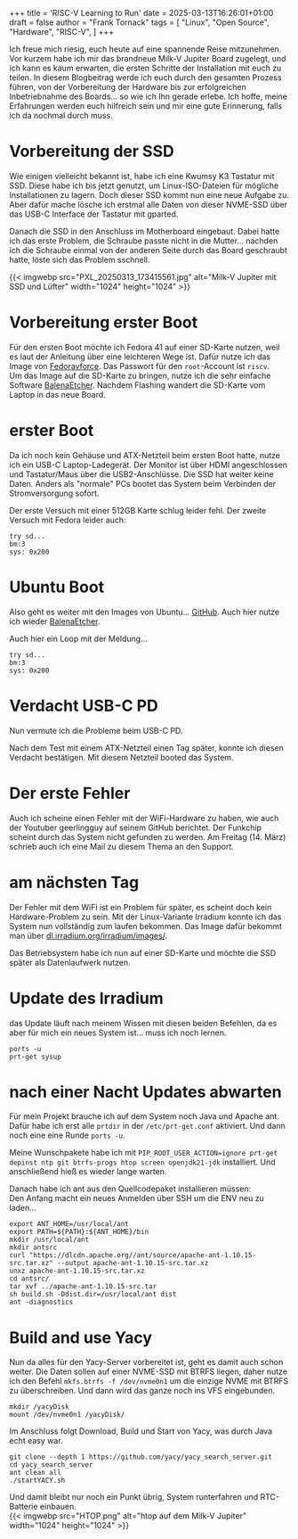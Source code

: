 +++
title = 'RISC-V Learning to Run'
date = 2025-03-13T16:26:01+01:00
draft = false
author = "Frank Tornack"
tags = [
    "Linux",
    "Open Source",
    "Hardware",
    "RISC-V",
    ]
+++

Ich freue mich riesig, euch heute auf eine spannende Reise mitzunehmen. Vor kurzem habe ich mir das brandneue Milk-V Jupiter Board zugelegt, und ich kann es kaum erwarten, die ersten Schritte der Installation mit euch zu teilen. In diesem Blogbeitrag werde ich euch durch den gesamten Prozess führen, von der Vorbereitung der Hardware bis zur erfolgreichen Inbetriebnahme des Boards... so wie ich Ihn gerade erlebe. Ich hoffe, meine Erfahrungen werden euch hilfreich sein und mir eine gute Erinnerung, falls ich da nochmal durch muss.

# Vorbereitung der SSD

Wie einigen vielleicht bekannt ist, habe ich eine Kwumsy K3 Tastatur mit SSD. Diese habe ich bis jetzt genutzt, um Linux-ISO-Dateien für mögliche Installationen zu lagern. Doch dieser SSD kommt nun eine neue Aufgabe zu. Aber dafür mache lösche ich erstmal alle Daten von dieser NVME-SSD über das USB-C Interface der Tastatur mit gparted.

Danach die SSD in den Anschluss im Motherboard eingebaut. Dabei hatte ich das erste Problem, die Schraube passte nicht in die Mutter... nachden ich die Schraube einmal von der anderen Seite durch das Board geschraubt hatte, löste sich das Problem sschnell.

{{< imgwebp src="PXL_20250313_173415561.jpg" alt="Milk-V Jupiter mit SSD und Lüfter" width="1024" height="1024" >}}

# Vorbereitung erster Boot

Für den ersten Boot möchte ich Fedora 41 auf einer SD-Karte nutzen, weil es laut der Anleitung über eine leichteren Wege ist. Dafür nutze ich das Image von [Fedoravforce](https://images.fedoravforce.org/Jupiter). Das Passwort für den `root`-Account ist `riscv`.  
Um das Image auf die SD-Karte zu bringen, nutze ich die sehr einfache Software [BalenaEtcher](https://github.com/balena-io/etcher). Nachdem Flashing wandert die SD-Karte vom Laptop in das neue Board.

# erster Boot

Da ich noch kein Gehäuse und ATX-Netzteil beim ersten Boot hatte, nutze ich ein USB-C Laptop-Ladegerät. Der Monitor ist über HDMI angeschlossen und Tastatur/Maus über die USB2-Anschlüsse. Die SSD hat weiter keine Daten. Anders als "normale" PCs bootet das System beim Verbinden der Stromversorgung sofort. 

Der erste Versuch mit einer 512GB Karte schlug leider fehl. Der zweite Versuch mit Fedora leider auch:
```
try sd...
bm:3
sys: 0x200
```

# Ubuntu Boot

Also geht es weiter mit den Images von Ubuntu... [GitHub](https://github.com/milkv-jupiter/jupiter-ubuntu-build/issues). Auch hier nutze ich wieder [BalenaEtcher](https://github.com/balena-io/etcher).

Auch hier ein Loop mit der Meldung...
```
try sd...
bm:3
sys: 0x200
```

# Verdacht USB-C PD

Nun vermute ich die Probleme beim USB-C PD.

Nach dem Test mit einem ATX-Netzteil einen Tag später, konnte ich diesen Verdacht bestätigen. Mit diesem Netzteil booted das System.

# Der erste Fehler

Auch ich scheine einen Fehler mit der WiFi-Hardware zu haben, wie auch der Youtuber geerlingguy auf seinem GitHub berichtet. Der Funkchip scheint durch das System nicht gefunden zu werden.
Am Freitag (14. März) schrieb auch ich eine Mail zu diesem Thema an den Support.

# am nächsten Tag

Der Fehler mit dem WiFi ist ein Problem für später, es scheint doch kein Hardware-Problem zu sein.
Mit der Linux-Variante Irradium konnte ich das System nun vollständig zum laufen bekommen. Das Image dafür bekommt man über [dl.irradium.org/irradium/images/](https://dl.irradium.org/irradium/images/milk_v_jupiter/).

Das Betriebsystem habe ich nun auf einer SD-Karte und möchte die SSD später als Datenlaufwerk nutzen.

# Update des Irradium

das Update läuft nach meinem Wissen mit diesen beiden Befehlen, da es aber für mich ein neues System ist... muss ich noch lernen.

```shell
ports -u
prt-get sysup
```

# nach einer Nacht Updates abwarten

Für mein Projekt brauche ich auf dem System noch Java und Apache ant.
Dafür habe ich erst alle `prtdir` in der `/etc/prt-get.conf` aktiviert. Und dann noch eine eine Runde `ports -u`. 

Meine Wunschpakete habe ich mit `PIP_ROOT_USER_ACTION=ignore prt-get depinst ntp git btrfs-progs htop screen openjdk21-jdk` installiert. Und anschließend hieß es wieder lange warten.

Danach habe ich ant aus den Quellcodepaket installieren müssen:  
Den Anfang macht ein neues Anmelden über SSH um die ENV neu zu laden...
```shell
export ANT_HOME=/usr/local/ant
export PATH=${PATH}:${ANT_HOME}/bin
mkdir /usr/local/ant
mkdir antsrc
curl "https://dlcdn.apache.org//ant/source/apache-ant-1.10.15-src.tar.xz" --output apache-ant-1.10.15-src.tar.xz
unxz apache-ant-1.10.15-src.tar.xz
cd antsrc/
tar xvf ../apache-ant-1.10.15-src.tar
sh build.sh -Ddist.dir=/usr/local/ant dist
ant -diagnostics
```

# Build and use Yacy

Nun da alles für den Yacy-Server vorbereitet ist, geht es damit auch schon weiter.
Die Daten sollen auf einer NVME-SSD mit BTRFS liegen, daher nutze ich den Befehl `mkfs.btrfs -f /dev/nvme0n1` um die einzige NVME mit BTRFS zu überschreiben. Und dann wird das ganze noch ins VFS eingebunden.

```shell
mkdir /yacyDisk
mount /dev/nvme0n1 /yacyDisk/
```

Im Anschluss folgt Download, Build und Start von Yacy, was durch Java echt easy war.
```shell
git clone --depth 1 https://github.com/yacy/yacy_search_server.git
cd yacy_search_server
ant clean all
./startYACY.sh
```

Und damit bleibt nur noch ein Punkt übrig, System runterfahren und RTC-Batterie einbauen.  
{{< imgwebp src="HTOP.png" alt="htop auf dem Milk-V Jupiter" width="1024" height="1024" >}}
